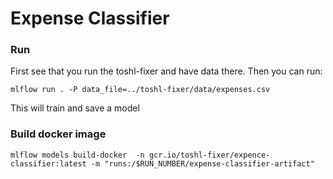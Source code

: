 # Expense Classifier

### Run

First see that you run the toshl-fixer and have data there. Then you can run:

```shell script
mlflow run . -P data_file=../toshl-fixer/data/expenses.csv
```

This will train and save a model

### Build docker image

```shell script
mlflow models build-docker  -n gcr.io/toshl-fixer/expence-classifier:latest -m "runs:/$RUN_NUMBER/expense-classifier-artifact"
```


